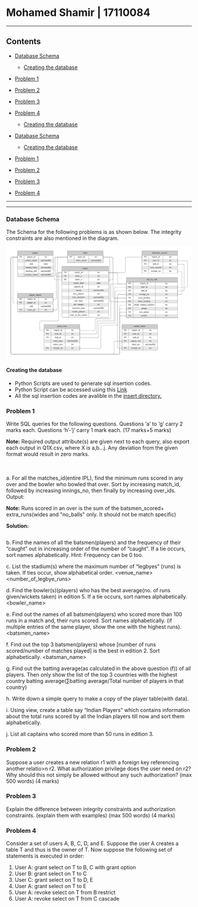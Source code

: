 # Mohamed Shamir | 17110084 <!-- omit in toc -->
---

## Contents <!-- omit in toc -->
- [Database Schema](#database-schema)
  - [Creating the database](#creating-the-database)
- [Problem 1](#problem-1)
- [Problem 2](#problem-2)
- [Problem 3](#problem-3)
- [Problem 4](#problem-4)
  
  - [Creating the database](#creating-the-database)
- [Database Schema](#database-schema)
  - [Creating the database](#creating-the-database)
- [Problem 1](#problem-1)
- [Problem 2](#problem-2)
- [Problem 3](#problem-3)
- [Problem 4](#problem-4)



---
---

### Database Schema

The Schema for the following problems is as shown below. The integrity constraints are also mentioned in the diagram.

![database_schema](images/schema.png)

#### Creating the database

- Python Scripts are used to generate sql insertion codes.
- Python Script can be accessed using this [Link](data_insert.ipynb)
- All the sql insertion codes are avalible in the [insert directory.](./insert)

### Problem 1
Write SQL queries for the following questions. Questions ‘a’ to ‘g’ carry 2 marks each. Questions ‘h’-’j’ carry 1 mark each. (17 marks+5 marks) 

**Note:** Required output attribute(s) are given next to each query, also export each output in Q1X.csv, where X is a,b...j. 
Any deviation from the given format would result in zero marks.

<br>
<br>
a. For all the matches_id(entire IPL), find the minimum runs scored in any over and the bowler who bowled that over. Sort by increasing match_id, followed by increasing innings_no, then finally by increasing over_ids. Output: <bowler_name><runs_scored>    

**Note:** Runs scored in an over is the sum of the batsmen_scored+ extra_runs(wides and "no_balls" only. It should not be match specific)

**Solution:**
```SQL

```

b. Find the names of all the batsmen(players) and the frequency of their “caught” out in increasing order of the number of “caught”. If a tie occurs, sort names alphabetically. Hint: Frequency can be 0 too.<names><frequency>

c. List the stadium(s)  where the maximum number of “legbyes” (runs) is taken. If ties occur, show alphabetical order. <venue_name><number_of_legbye_runs>

d. Find the bowler(s)(players) who has the best average(no. of runs given/wickets taken) in edition 5. If a tie occurs, sort names alphabetically. <bowler_name><average>

e. Find out the names of all batsmen(players) who scored more than 100 runs in a match and, their runs scored. Sort names alphabetically. (if multiple entries of the same player, show the one with the highest runs).<batsmen_name><runs>

f. Find out the top 3 batsmen(players) whose [number of runs scored/number of matches played] is the best in edition 2. Sort alphabetically. <batsman_name><value>

g. Find out the batting average(as calculated in the above question (f)) of all players. Then only show the list of the top 3 countries with the highest country batting average(∑batting average/Total number of players in that country)<country><value>

h. Write down a simple query to make a copy of the player table(with data).

i. Using view, create a table say “Indian Players” which contains information about the total runs scored by all the Indian players till now and sort them alphabetically.<name><runs>

j. List all captains who scored more than 50 runs in edition 3. <name><runs>



### Problem 2
Suppose a user creates a new relation r1 with a foreign key referencing another relatio>n r2. What authorization privilege does the user need on r2? Why should this not simply be allowed without any such authorization? (max 500 words) (4 marks)


### Problem 3
Explain the difference between integrity constraints and authorization constraints. (explain them with examples) (max 500 words) (4 marks)


### Problem 4
Consider a set of users A, B, C, D, and E. Suppose the user A creates a table T and thus is the owner of T. Now suppose the following set of statements is executed in order:

1. User A: grant select on T to B, C with grant option
2. User B: grant select on T to C
3. User C: grant select on T to D, E
4. User A: grant select on T to E
5. User A: revoke select on T from B restrict
6. User A: revoke select on T from C cascade


